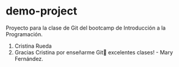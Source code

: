 # demo-project
Proyecto para la clase de Git del bootcamp de Introducción a la Programación.

1. Cristina Rueda
2. Gracias Cristina por enseñarme Git💜 excelentes clases! - Mary Fernández.